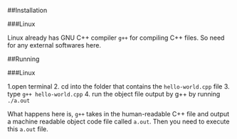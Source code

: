 ##Installation 

###Linux 

Linux already has GNU C++ compiler `g++` for compiling C++ files. So need for any external softwares here. 

##Running 

###Linux

1.open terminal
2. cd into the folder that contains the `hello-world.cpp` file
3. type `g++ hello-world.cpp`
4. run the object file output by g++ by running `./a.out`

What happens here is, `g++` takes in the human-readable C++ file and output a machine readable object code file called `a.out`. Then you need to execute this `a.out` file.
